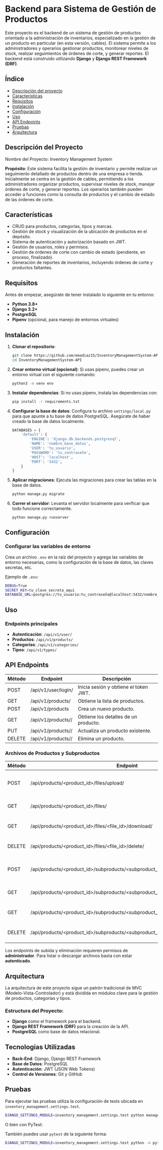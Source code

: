 # Backend para Sistema de Gestión de Productos

Este proyecto es el backend de un sistema de gestión de productos orientado a la administración de inventarios, especializado en la gestión de un producto en particular (en esta versión, cables). El sistema permite a los administradores y operarios gestionar productos, monitorear niveles de stock, realizar seguimientos de órdenes de corte, y generar reportes. El backend está construido utilizando **Django** y **Django REST Framework (DRF)**.

## **Índice**

- [Descripción del proyecto](#Descripcion-del-proyecto)
- [Características](#características)
- [Requisitos](#requisitos)
- [Instalación](#instalación)
- [Configuración](#configuración)
- [Uso](#uso)
- [API Endpoints](#api-endpoints)
- [Pruebas](#pruebas)
- [Arquitectura](#arquitectura)

## **Descripción del Proyecto**

Nombre del Proyecto: Inventory Management System

**Propósito**: Este sistema facilita la gestión de inventario y permite realizar un seguimiento detallado de productos dentro de una empresa o tienda. Inicialmente se centra en la gestión de cables, permitiendo a los administradores organizar productos, supervisar niveles de stock, manejar órdenes de corte, y generar reportes. Los operarios también pueden acceder a funciones como la consulta de productos y el cambio de estado de las órdenes de corte.

## **Características**

- CRUD para productos, categorías, tipos y marcas.
- Gestión de stock y visualización de la ubicación de productos en el depósito.
- Sistema de autenticación y autorización basado en JWT.
- Gestión de usuarios, roles y permisos.
- Gestión de órdenes de corte con cambio de estado (pendiente, en proceso, finalizado).
- Generación de reportes de inventarios, incluyendo órdenes de corte y productos faltantes.

## **Requisitos**

Antes de empezar, asegúrate de tener instalado lo siguiente en tu entorno:

- **Python 3.8+**
- **Django 3.2+**
- **PostgreSQL**
- **Pipenv** (opcional, para manejo de entornos virtuales)

## **Instalación**

1. **Clonar el repositorio**:

   ```bash
   git clone https://github.com/emadiaz15/InventoryManagementSystem-API.git
   cd InventoryManagementSystem-API
   ```

2. **Crear entorno virtual (opcional)**: Si usas pipenv, puedes crear un entorno virtual con el siguiente comando:

   ```bash
   python3 -m venv env
   ```

3. **Instalar dependencias**: Si no usas pipenv, instala las dependencias con:

   ```bash
   pip install -r requirements.txt
   ```

4. **Configurar la base de datos**: Configura tu archivo `settings/local.py` para que apunte a tu base de datos PostgreSQL. Asegúrate de haber creado la base de datos localmente.

   ```python
   DATABASES = {
       'default': {
           'ENGINE': 'django.db.backends.postgresql',
           'NAME': 'nombre_base_datos',
           'USER': 'tu_usuario',
           'PASSWORD': 'tu_contraseña',
           'HOST': 'localhost',
           'PORT': '5432',
       }
   }
   ```

5. **Aplicar migraciones**: Ejecuta las migraciones para crear las tablas en la base de datos.

   ```bash
   python manage.py migrate
   ```

6. **Correr el servidor**: Levanta el servidor localmente para verificar que todo funcione correctamente.
   ```bash
   python manage.py runserver
   ```

## **Configuración**

### Configurar las variables de entorno

Crea un archivo `.env` en la raíz del proyecto y agrega las variables de entorno necesarias, como la configuración de la base de datos, las claves secretas, etc.

Ejemplo de `.env`:

```bash
DEBUG=True
SECRET_KEY=tu_clave_secreta_aqui
DATABASE_URL=postgres://tu_usuario:tu_contraseña@localhost:5432/nombre_base_datos
```

## **Uso**

### Endpoints principales

- **Autenticación**: `/api/v1/user/`
- **Productos**: `/api/v1/products/`
- **Categorías**: `/api/v1/categories/`
- **Tipos**: `/api/v1/types/`

## **API Endpoints**

| Método| Endpoint              | Descripción                           |
| ------| -------------------   | ------------------------------------- |
| POST  |/api/v1/user/login/    | Inicia sesión y obtiene el token JWT. |
| GET   |/api/v1/products/      | Obtiene la lista de productos.        |
| POST  |/api/v1/products       | Crea un nuevo producto.               |
| GET   |/api/v1/products/<id>/ | Obtiene los detalles de un producto.  |
| PUT   |/api/v1/products/<id>/ | Actualiza un producto existente.      |
| DELETE|/api/v1/products/<id>/ | Elimina un producto.                  |

### Archivos de Productos y Subproductos

| Método | Endpoint | Descripción | Permisos |
| ------ | -------- | ----------- | -------- |
| POST | /api/products/<product_id>/files/upload/ | Sube archivos para el producto | Admin |
| GET | /api/products/<product_id>/files/ | Lista archivos del producto | Autenticado |
| GET | /api/products/<product_id>/files/<file_id>/download/ | Descarga un archivo del producto | Autenticado |
| DELETE | /api/products/<product_id>/files/<file_id>/delete/ | Elimina un archivo del producto | Admin |
| POST | /api/products/<product_id>/subproducts/<subproduct_id>/files/upload/ | Sube archivos para el subproducto | Admin |
| GET | /api/products/<product_id>/subproducts/<subproduct_id>/files/ | Lista archivos del subproducto | Autenticado |
| GET | /api/products/<product_id>/subproducts/<subproduct_id>/files/<file_id>/download/ | Descarga un archivo del subproducto | Autenticado |
| DELETE | /api/products/<product_id>/subproducts/<subproduct_id>/files/<file_id>/delete/ | Elimina un archivo del subproducto | Admin |

Los endpoints de subida y eliminación requieren permisos de **administrador**. Para listar o descargar archivos basta con estar **autenticado**.

## **Arquitectura**

La arquitectura de este proyecto sigue un patrón tradicional de MVC (Modelo-Vista-Controlador) y está dividida en módulos clave para la gestión de productos, categorías y tipos.

### Estructura del Proyecto:

- **Django** como el framework para el backend.
- **Django REST Framework (DRF)** para la creación de la API.
- **PostgreSQL** como base de datos relacional.

## **Tecnologías Utilizadas**

- **Back-End**: Django, Django REST Framework
- **Base de Datos**: PostgreSQL
- **Autenticación**: JWT (JSON Web Tokens)
- **Control de Versiones**: Git y GitHub

## **Pruebas**

Para ejecutar las pruebas utiliza la configuración de tests ubicada en `inventory_management.settings.test`.


```bash
DJANGO_SETTINGS_MODULE=inventory_management.settings.test python manage.py test
```
O bien con PyTest:

También puedes usar `pytest` de la siguiente forma:

```bash
DJANGO_SETTINGS_MODULE=inventory_management.settings.test python -m pytest -q
```
